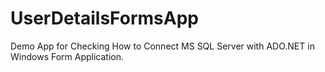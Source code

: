 # UserDetailsFormsApp

Demo App for Checking How to Connect MS SQL Server with ADO.NET in Windows Form Application.

